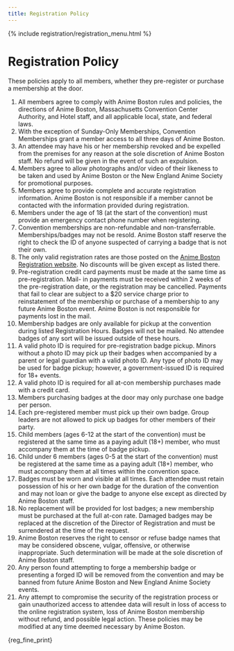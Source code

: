 ```yaml
---
title: Registration Policy
---
```

{% include registration/registration_menu.html %}

# Registration Policy

These policies apply to all members, whether they pre-register or purchase a membership at the door.

1. All members agree to comply with Anime Boston rules and policies, the directions of Anime Boston, Massachusetts Convention Center Authority, and Hotel staff, and all applicable local, state, and federal laws.
2. With the exception of Sunday-Only Memberships, Convention Memberships grant a member access to all three days of Anime Boston.
3. An attendee may have his or her membership revoked and be expelled from the premises for any reason at the sole discretion of Anime Boston staff. No refund will be given in the event of such an expulsion.
4. Members agree to allow photographs and/or video of their likeness to be taken and used by Anime Boston or the New England Anime Society for promotional purposes.
5. Members agree to provide complete and accurate registration information. Anime Boston is not responsible if a member cannot be contacted with the information provided during registration.
6. Members under the age of 18 (at the start of the convention) must provide an emergency contact phone number when registering.
7. Convention memberships are non-refundable and non-transferrable. Memberships/badges may not be resold. Anime Boston staff reserve the right to check the ID of anyone suspected of carrying a badge that is not their own.
8. The only valid registration rates are those posted on the [Anime Boston Registration website](http://www.animeboston.com/registration/registration_rates/). No discounts will be given except as listed there.
9. Pre-registration credit card payments must be made at the same time as pre-registration. Mail- in payments must be received within 2 weeks of the pre-registration date, or the registration may be cancelled. Payments that fail to clear are subject to a $20 service charge prior to reinstatement of the membership or purchase of a membership to any future Anime Boston event. Anime Boston is not responsible for payments lost in the mail.
10. Membership badges are only available for pickup at the convention during listed Registration Hours. Badges will not be mailed. No attendee badges of any sort will be issued outside of these hours.
11. A valid photo ID is required for pre-registration badge pickup. Minors without a photo ID may pick up their badges when accompanied by a parent or legal guardian with a valid photo ID. Any type of photo ID may be used for badge pickup; however, a government-issued ID is required for 18+ events.
12. A valid photo ID is required for all at-con membership purchases made with a credit card.
13. Members purchasing badges at the door may only purchase one badge per person.
14. Each pre-registered member must pick up their own badge. Group leaders are not allowed to pick up badges for other members of their party.
15. Child members (ages 6-12 at the start of the convention) must be registered at the same time as a paying adult (18+) member, who must accompany them at the time of badge pickup.
16. Child under 6 members (ages 0-5 at the start of the convention) must be registered at the same time as a paying adult (18+) member, who must accompany them at all times within the convention space.
17. Badges must be worn and visible at all times. Each attendee must retain possession of his or her own badge for the duration of the convention and may not loan or give the badge to anyone else except as directed by Anime Boston staff.
18. No replacement will be provided for lost badges; a new membership must be purchased at the full at-con rate. Damaged badges may be replaced at the discretion of the Director of Registration and must be surrendered at the time of the request.
19. Anime Boston reserves the right to censor or refuse badge names that may be considered obscene, vulgar, offensive, or otherwise inappropriate. Such determination will be made at the sole discretion of Anime Boston staff.
20. Any person found attempting to forge a membership badge or presenting a forged ID will be removed from the convention and may be banned from future Anime Boston and New England Anime Society events.
21. Any attempt to compromise the security of the registration process or gain unauthorized access to attendee data will result in loss of access to the online registration system, loss of Anime Boston membership without refund, and possible legal action. These policies may be modified at any time deemed necessary by Anime Boston.

{reg_fine_print}

